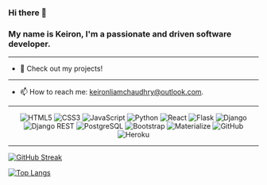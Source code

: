 ### Hi there 👋

<h3 align="centre">My name is Keiron, I'm a passionate and driven software developer.</h3>

<hr/>

- 🔭 Check out my projects!

<hr/>

- 📫 How to reach me: keironliamchaudhry@outlook.com.

<hr/>

<div align="center">
  
  ![HTML5](https://img.shields.io/badge/html5-%23E34F26.svg?style=for-the-badge&logo=html5&logoColor=white)
  ![CSS3](https://img.shields.io/badge/css3-%231572B6.svg?style=for-the-badge&logo=css3&logoColor=white)
  ![JavaScript](https://img.shields.io/badge/javascript-%23323330.svg?style=for-the-badge&logo=javascript&logoColor=%23F7DF1E)
  ![Python](https://img.shields.io/badge/Python-%236F8FAF?style=for-the-badge&logo=python&logoColor=white)
  ![React](https://img.shields.io/badge/react-%230818A8.svg?style=for-the-badge&logo=react&logoColor=%2361DAFB)
  ![Flask](https://img.shields.io/badge/Flask-000000?style=for-the-badge&logo=flask&logoColor=white)
  ![Django](https://img.shields.io/badge/Django-5F8575?style=for-the-badge&logo=django&logoColor=white)
  ![Django REST](https://img.shields.io/badge/Django%20REST%20Framework-00A36C?style=for-the-badge&logo=django&logoColor=white)
  ![PostgreSQL](https://img.shields.io/badge/PostgreSQL-336791?style=for-the-badge&logo=postgresql&logoColor=white)
  ![Bootstrap](https://img.shields.io/badge/bootstrap-%23563D7C.svg?style=for-the-badge&logo=bootstrap&logoColor=white)
  ![Materialize](https://img.shields.io/badge/Materialize-757575?style=for-the-badge&logo=material-design-icons&logoColor=white)
  ![GitHub](https://img.shields.io/badge/github-%23121011.svg?style=for-the-badge&logo=github&logoColor=white)
  ![Heroku](https://img.shields.io/badge/heroku-%23430098.svg?style=for-the-badge&logo=heroku&logoColor=white)
  
</div>

<hr/>

[![GitHub Streak](http://github-readme-streak-stats.herokuapp.com?user=keironchaudhry&theme=white)](https://git.io/streak-stats) 

[![Top Langs](https://github-readme-stats.vercel.app/api/top-langs/?username=keironchaudhry&layout=compact&theme=white)](https://github.com/bodthegod/github-readme-stats)
